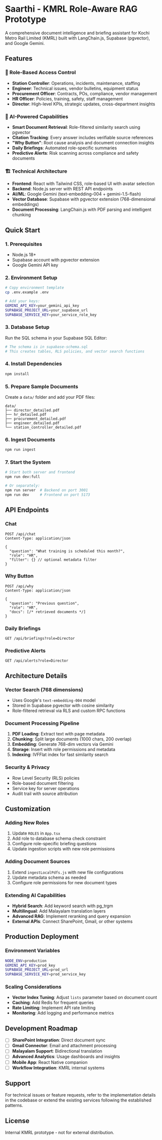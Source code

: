 # Saarthi - KMRL Role-Aware RAG Prototype

A comprehensive document intelligence and briefing assistant for Kochi Metro Rail Limited (KMRL) built with LangChain.js, Supabase (pgvector), and Google Gemini.

## Features

### 🔐 Role-Based Access Control
- **Station Controller**: Operations, incidents, maintenance, staffing
- **Engineer**: Technical issues, vendor bulletins, equipment status  
- **Procurement Officer**: Contracts, POs, compliance, vendor management
- **HR Officer**: Policies, training, safety, staff management
- **Director**: High-level KPIs, strategic updates, cross-department insights

### 🤖 AI-Powered Capabilities
- **Smart Document Retrieval**: Role-filtered similarity search using pgvector
- **Citation Tracking**: Every answer includes verifiable source references
- **"Why Button"**: Root cause analysis and document connection insights
- **Daily Briefings**: Automated role-specific summaries
- **Predictive Alerts**: Risk scanning across compliance and safety documents

### 🏗️ Technical Architecture
- **Frontend**: React with Tailwind CSS, role-based UI with avatar selection
- **Backend**: Node.js server with REST API endpoints
- **AI/ML**: Google Gemini (text-embedding-004 + gemini-1.5-flash)
- **Vector Database**: Supabase with pgvector extension (768-dimensional embeddings)
- **Document Processing**: LangChain.js with PDF parsing and intelligent chunking

## Quick Start

### 1. Prerequisites
- Node.js 18+ 
- Supabase account with pgvector extension
- Google Gemini API key

### 2. Environment Setup
```bash
# Copy environment template
cp .env.example .env

# Add your keys:
GEMINI_API_KEY=your_gemini_api_key
SUPABASE_PROJECT_URL=your_supabase_url
SUPABASE_SERVICE_KEY=your_service_role_key
```

### 3. Database Setup
Run the SQL schema in your Supabase SQL Editor:
```bash
# The schema is in supabase-schema.sql
# This creates tables, RLS policies, and vector search functions
```

### 4. Install Dependencies
```bash
npm install
```

### 5. Prepare Sample Documents
Create a `data/` folder and add your PDF files:
```
data/
├── director_detailed.pdf
├── hr_detailed.pdf  
├── procurement_detailed.pdf
├── engineer_detailed.pdf
└── station_controller_detailed.pdf
```

### 6. Ingest Documents
```bash
npm run ingest
```

### 7. Start the System
```bash
# Start both server and frontend
npm run dev:full

# Or separately:
npm run server  # Backend on port 3001
npm run dev     # Frontend on port 5173
```

## API Endpoints

### Chat
```http
POST /api/chat
Content-Type: application/json

{
  "question": "What training is scheduled this month?",
  "role": "HR",
  "filter": {} // optional metadata filter
}
```

### Why Button
```http
POST /api/why
Content-Type: application/json

{
  "question": "Previous question",
  "role": "HR", 
  "docs": [/* retrieved documents */]
}
```

### Daily Briefings
```http
GET /api/briefings?role=Director
```

### Predictive Alerts
```http
GET /api/alerts?role=Director
```

## Architecture Details

### Vector Search (768 dimensions)
- Uses Google's `text-embedding-004` model
- Stored in Supabase pgvector with cosine similarity
- Role-filtered retrieval via RLS and custom RPC functions

### Document Processing Pipeline
1. **PDF Loading**: Extract text with page metadata
2. **Chunking**: Split large documents (1000 chars, 200 overlap)
3. **Embedding**: Generate 768-dim vectors via Gemini
4. **Storage**: Insert with role permissions and metadata
5. **Indexing**: IVFFlat index for fast similarity search

### Security & Privacy
- Row Level Security (RLS) policies
- Role-based document filtering
- Service key for server operations
- Audit trail with source attribution

## Customization

### Adding New Roles
1. Update `ROLES` in `App.tsx`
2. Add role to database schema check constraint
3. Configure role-specific briefing questions
4. Update ingestion scripts with new role permissions

### Adding Document Sources
1. Extend `ingestLocalPdfs.js` with new file configurations
2. Update metadata schema as needed
3. Configure role permissions for new document types

### Extending AI Capabilities
- **Hybrid Search**: Add keyword search with pg_trgm
- **Multilingual**: Add Malayalam translation layers
- **Advanced RAG**: Implement reranking and query expansion
- **External APIs**: Connect SharePoint, Gmail, or other systems

## Production Deployment

### Environment Variables
```bash
NODE_ENV=production
GEMINI_API_KEY=prod_key
SUPABASE_PROJECT_URL=prod_url
SUPABASE_SERVICE_KEY=prod_service_key
```

### Scaling Considerations
- **Vector Index Tuning**: Adjust `lists` parameter based on document count
- **Caching**: Add Redis for frequent queries
- **Rate Limiting**: Implement API rate limiting
- **Monitoring**: Add logging and performance metrics

## Development Roadmap

- [ ] **SharePoint Integration**: Direct document sync
- [ ] **Gmail Connector**: Email and attachment processing  
- [ ] **Malayalam Support**: Bidirectional translation
- [ ] **Advanced Analytics**: Usage dashboards and insights
- [ ] **Mobile App**: React Native companion
- [ ] **Workflow Integration**: KMRL internal systems

## Support

For technical issues or feature requests, refer to the implementation details in the codebase or extend the existing services following the established patterns.

## License

Internal KMRL prototype - not for external distribution.